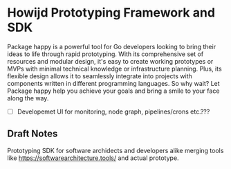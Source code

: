 # Howijd Prototyping Framework and SDK

Package happy is a powerful tool for Go developers looking to bring their ideas to life through rapid prototyping. With its comprehensive set of resources and modular design, it's easy to create working prototypes or MVPs with minimal technical knowledge or infrastructure planning. Plus, its flexible design allows it to seamlessly integrate into projects with components written in different programming languages. So why wait? Let Package happy help you achieve your goals and bring a smile to your face along the way.



- [ ] Developemet UI for monitoring, node graph, pipelines/crons etc.??? 


## Draft Notes

Prototyping SDK for software archidects and developers alike
merging tools like https://softwarearchitecture.tools/ and actual prototype.



